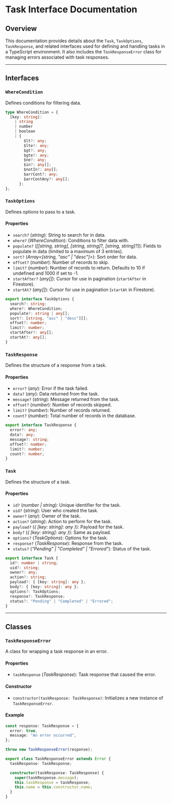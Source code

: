 # Task Interface Documentation

## Overview
This documentation provides details about the `Task`, `TaskOptions`, `TaskResponse`, and related interfaces used for defining and handling tasks in a TypeScript environment. It also includes the `TaskResponseError` class for managing errors associated with task responses.

---

## Interfaces

### `WhereCondition`
Defines conditions for filtering data.

```typescript
type WhereCondition = {
  [key: string]:
    | string
    | number
    | boolean
    | {
        $lt?: any;
        $lte?: any;
        $gt?: any;
        $gte?: any;
        $ne?: any;
        $in?: any[];
        $notIn?: any[];
        $arrCont?: any;
        $arrContAny?: any[];
      };
};
```

### `TaskOptions`
Defines options to pass to a task.

#### Properties

- `search?` (*string*): String to search for in data.
- `where?` (*WhereCondition*): Conditions to filter data with.
- `populate?` (*[[string, string], [string, string]?, [string, string]?]*): Fields to populate in data (limited to a maximum of 3 entries).
- `sort?` (*Array<[string, "asc" | "desc"]>*): Sort order for data.
- `offset?` (*number*): Number of records to skip.
- `limit?` (*number*): Number of records to return. Defaults to 10 if undefined and 1000 if set to -1.
- `startAfter?` (*any[]*): Cursor for use in pagination (`startAfter` in Firestore).
- `startAt?` (*any[]*): Cursor for use in pagination (`startAt` in Firestore).

```typescript
export interface TaskOptions {
  search?: string;
  where?: WhereCondition;
  populate?: string | any[];
  sort?: [string, "asc" | "desc"][];
  offset?: number;
  limit?: number;
  startAfter?: any[];
  startAt?: any[];
}
```

### `TaskResponse`
Defines the structure of a response from a task.

#### Properties

- `error?` (*any*): Error if the task failed.
- `data?` (*any*): Data returned from the task.
- `message?` (*string*): Message returned from the task.
- `offset?` (*number*): Number of records skipped.
- `limit?` (*number*): Number of records returned.
- `count?` (*number*): Total number of records in the database.

```typescript
export interface TaskResponse {
  error?: any;
  data?: any;
  message?: string;
  offset?: number;
  limit?: number;
  count?: number;
}
```

### `Task`
Defines the structure of a task.

#### Properties

- `id?` (*number | string*): Unique identifier for the task.
- `uid?` (*string*): User who created the task.
- `owner?` (*any*): Owner of the task.
- `action?` (*string*): Action to perform for the task.
- `payload?` (*{ [key: string]: any }*): Payload for the task.
- `body?` (*{ [key: string]: any }*): Same as payload.
- `options?` (*TaskOptions*): Options for the task.
- `response?` (*TaskResponse*): Response from the task.
- `status?` (*"Pending" | "Completed" | "Errored"*): Status of the task.

```typescript
export interface Task {
  id?: number | string;
  uid?: string;
  owner?: any;
  action?: string;
  payload?: { [key: string]: any };
  body?: { [key: string]: any };
  options?: TaskOptions;
  response?: TaskResponse;
  status?: "Pending" | "Completed" | "Errored";
}
```

---

## Classes

### `TaskResponseError`
A class for wrapping a task response in an error.

#### Properties

- `taskResponse` (*TaskResponse*): Task response that caused the error.

#### Constructor

- `constructor(taskResponse: TaskResponse)`: Initializes a new instance of `TaskResponseError`.

#### Example

```typescript
const response: TaskResponse = {
  error: true,
  message: "An error occurred",
};

throw new TaskResponseError(response);
```

```typescript
export class TaskResponseError extends Error {
  taskResponse: TaskResponse;

  constructor(taskResponse: TaskResponse) {
    super(taskResponse.message);
    this.taskResponse = taskResponse;
    this.name = this.constructor.name;
  }
}
